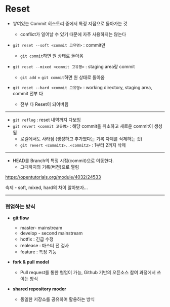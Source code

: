 # Reset

- 쌓여있는 Commit 히스토리 중에서 특정 지점으로 돌아가는 것
  - conflict가 일어날 수 있기 때문에 자주 사용하지는 않는다

- `git reset --soft <commit 고유명>` : commit만
  - `git commit`하면 원 상태로 돌아옴
- `git reset --mixed <commit 고유명>` : staging area랑 commit
  - `git add` + `git commit`하면 원 상태로 돌아옴
- `git reset --hard <commit 고유명>` : working directory, staging area, commit 전부 다
  - 전부 다 Reset이 되어버림 

---

- `git reflog` : reset 내역까지 다보임
- `git revert <commit 고유명>` : 해당 commit을 취소하고 새로운 commit이 생성됨
  - 로컬에서도 사라짐 (생성하고 추가했다는 기록 자체를 삭제하는 것)
  - `git revert <commit1>..<commit2>` : 1부터 2까지 삭제

---

- HEAD를 Branch의 특정 시점(commit)으로 이동한다. 
  - 그때까지의 기록(버전)으로 열림

https://opentutorials.org/module/4032/24533

숙제 - soft, mixed, hard의 차이 알아보자...

---

### 협업하는 방식

- **git flow**
  - master- mainstream
  - develop - second mainstream
  - hotfix : 긴급 수정
  - realease : 마스터 전 검사
  - feature : 특정 기능



- **fork & pull model**
  - Pull request를 통한 협업이 가능, Github 기반의 오픈소스 참여 과정에서 쓰이는 방식



- **shared repository moder**
  - 동일한 저장소를 공유하여 활용하는 방식
